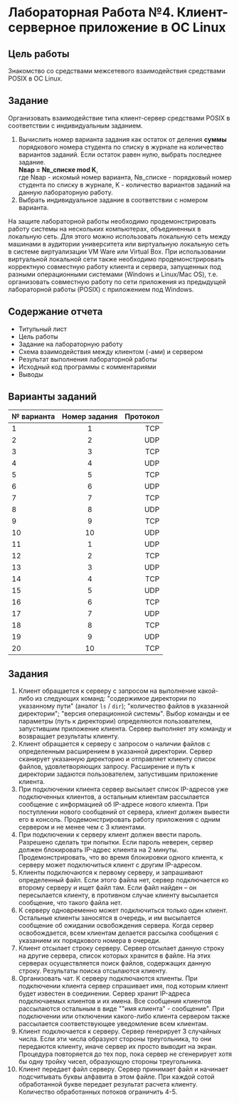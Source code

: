 # Лабораторная Работа №4. Клиент-серверное приложение в ОС Linux
## Цель работы
Знакомство со средствами межсетевого взаимодействия средствами POSIX в ОС Linux.

## Задание
Организовать взаимодействие типа клиент-сервер средствами POSIX в соответствии с индивидуальным заданием.

1. Вычислить номер варианта задания как остаток от деления **суммы** порядкового номера студента по списку в журнале на количество вариантов заданий. Если остаток равен нулю, выбрать последнее задание.  
**Nвар = Nв_списке mod K**,  
где Nвар - искомый номер варианта, Nв_списке - порядковый номер студента по списку в журнале, K - количество вариантов заданий на данную лабораторную работу.
2. Выбрать индивидуальное задание в соответствии с номером варианта. 

На защите лабораторной работы необходимо продемонстрировать работу системы на нескольких компьютерах, объединенных в локальную сеть. Для этого можно использовать локальную сеть между машинами в аудитории университета или виртуальную локальную сеть в системе виртуализации VM Ware или Virtual Box. При использовании виртуальной локальной сети также необходимо продемонстрировать корректную совместную работу клиента и сервера, запущенных под разными операционными системами (Windows и Linux/Mac OS), т.е. организовать совместную работу по сети приложения из предыдущей лабораторной работы (POSIX) с приложением под Windows.

## Содержание отчета
- Титульный лист 
- Цель работы
- Задание на лабораторную работу
- Схема взаимодействия между клиентом (-ами) и сервером
- Результат выполнения лабораторной работы
- Исходный код программы с комментариями
- Выводы

## Варианты заданий
| № варианта    | Номер задания | Протокол  |
| ------------- |:-------------:| ---------:|
| 1             | 1             | TCP       |
| 2             | 2             | UDP       |
| 3             | 3             | TCP       |
| 4             | 4             | UDP       |
| 5             | 5             | TCP       |
| 6             | 6             | UDP       |
| 7             | 7             | TCP       |
| 8             | 8             | UDP       |
| 9             | 9             | TCP       |
| 10            | 10            | UDP       |
| 11            | 1             | UDP       |
| 12            | 2             | TCP       |
| 13            | 3             | UDP       |
| 14            | 4             | TCP       |
| 15            | 5             | UDP       |
| 16            | 6             | TCP       |
| 17            | 7             | UDP       |
| 18            | 8             | TCP       |
| 19            | 9             | UDP       |
| 20            | 10            | TCP       |

## Задания
1.	Клиент обращается к серверу с запросом на выполнение какой-либо из следующих команд: "содержимое директории по указанному пути" (аналог `ls` / `dir`);  "количество файлов в указанной директории"; "версия операционной системы". Выбор команды и ее параметры (путь к директории) определяются пользователем, запустившим приложение клиента. Сервер выполняет эту команду и возвращает результаты клиенту.
2.	Клиент обращается к серверу с запросом о наличии файлов с определенным расширением в указанной директории. Сервер сканирует указанную директорию и отправляет клиенту список файлов, удовлетворяющих запросу. Расширение и путь к директории задаются пользователем, запустившим приложение клиента.
3.	При подключении клиента сервер высылает список IP-адресов уже подключенных клиентов, а остальным клиентам рассылается сообщение с информацией об IP-адресе нового клиента. При поступлении нового сообщений от сервера, клиент должен вывести его в консоль. Продемонстрировать работу приложения с одним сервером и не менее чем с 3 клиентами.
4.	При подключении к серверу клиент должен ввести пароль. Разрешено сделать три попытки. Если пароль неверен, сервер должен блокировать IP-адрес клиента на 2 минуты. Продемонстрировать, что во время блокировки одного клиента, к серверу может подключиться клиент с другим IP-адресом.
5.	Клиенты подключаются к первому серверу, и запрашивают определенный файл. Если этого файла нет, сервер подключается ко второму серверу и ищет файл там. Если файл найден – он пересылается клиенту, в противном случае клиенту высылается сообщение, что такого файла нет.
6.	К серверу одновременно может подключиться только один клиент. Остальные клиенты заносятся в очередь, и им высылается сообщение об ожидании освобождения сервера. Когда сервер освобождается, всем клиентам делается рассылка сообщения с указанием их порядкового номера в очереди.
7.	Клиент отсылает строку серверу. Сервер отсылает данную строку на другие сервера, список которых хранится в файле. На этих серверах  осуществляется поиск файлов, содержащих данную строку. Результаты поиска отсылаются клиенту.
8.	Организовать чат. К серверу подключаются клиенты. При подключении клиента сервер спрашивает имя, под которым клиент будет известен в соединении. Сервер хранит IP-адреса подключаемых клиентов и их имена. Все сообщения  клиентов рассылаются остальным в виде ""имя клиента" - сообщение". При подключении или отключении какого-либо клиента сервером также рассылается соответствующее уведомление всем клиентам.
9.	Клиент подключается к серверу. Сервер генерирует 3 случайных числа. Если эти числа образуют стороны треугольника, то они передаются клиенту, иначе сервер их просто выводит на экран. Процедура повторяется до тех пор, пока сервер не сгенерирует хотя бы одну тройку чисел, образующую стороны треугольника.
10.	Клиент передает файл серверу. Сервер принимает файл и начинает подсчитывать буквы алфавита в этом файле.  При каждой сотой обработанной букве передает результат расчета клиенту. Количество обработанных потоков ограничить 4-5.
